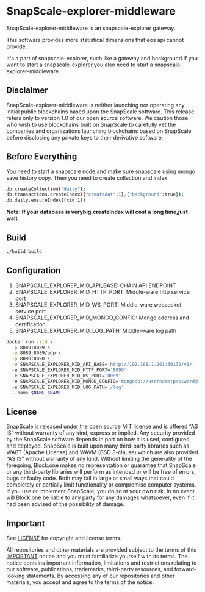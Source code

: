 # SnapScale-explorer-middleware

SnapScale-explorer-middleware is an snapscale-explorer gateway.

This software provides more statistical dimensions that eos api cannot provide.

It's a part of snapscale-explorer, such like a gateway and background.If you want to start a snapscale-explorer,you also need to start a snapscale-explorer-middleware.

## Disclaimer

SnapScale-explorer-middleware is neither launching nor operating any initial public blockchains based upon the SnapScale software. This release refers only to version 1.0 of our open source software. We caution those who wish to use blockchains built on SnapScale to carefully vet the companies and organizations launching blockchains based on SnapScale before disclosing any private keys to their derivative software.

## Before Everything

You need to start a snapscale node,and make sure snapscale using mongo save history copy.
Then you need to create collection and index.

```sh
db.createCollection("daily");
db.transactions.createIndex({"createdAt":1},{"background":true});
db.daily.ensureIndex({xid:1})
```

**Note: If your database is verybig,createIndex will cost a long time,just wait**

## Build

```sh
./build build
```

## Configuration

1. SNAPSCALE_EXPLORER_MID_API_BASE:       CHAIN API ENDPOINT
2. SNAPSCALE_EXPLORER_MID_HTTP_PORT:      Middle-ware http service port
3. SNAPSCALE_EXPLORER_MID_WS_PORT:        Middle-ware websocket service port
4. SNAPSCALE_EXPLORER_MID_MONGO_CONFIG:   Mongo address and certification
5. SNAPSCALE_EXPLORER_MID_LOG_PATH:       Middle-ware log path

```sh
docker run -itd \
  -p 8089:8089 \
  -p 8089:8089/udp \
  -p 8090:8090 \
  -e SNAPSCALE_EXPLORER_MID_API_BASE='http://192.168.1.201:30132/v1/'
  -e SNAPSCALE_EXPLORER_MID_HTTP_PORT='8090'
  -e SNAPSCALE_EXPLORER_MID_WS_PORT='8089'
  -e SNAPSCALE_EXPLORER_MID_MONGO_CONFIG='mongodb://username:password@192.168.1.1:30017/?authSource=admin'
  -e SNAPSCALE_EXPLORER_MID_LOG_PATH='/log'
  --name $NAME $NAME
```

## License

SnapScale is released under the open source [MIT](./LICENSE) license and is offered “AS IS” without warranty of any kind, express or implied. Any security provided by the SnapScale software depends in part on how it is used, configured, and deployed. SnapScale is built upon many third-party libraries such as WABT (Apache License) and WAVM (BSD 3-clause) which are also provided “AS IS” without warranty of any kind. Without limiting the generality of the foregoing, Block.one makes no representation or guarantee that SnapScale or any third-party libraries will perform as intended or will be free of errors, bugs or faulty code. Both may fail in large or small ways that could completely or partially limit functionality or compromise computer systems. If you use or implement SnapScale, you do so at your own risk. In no event will Block.one be liable to any party for any damages whatsoever, even if it had been advised of the possibility of damage.  

## Important

See [LICENSE](./LICENSE) for copyright and license terms.

All repositories and other materials are provided subject to the terms of this [IMPORTANT](./IMPORTANT.md) notice and you must familiarize yourself with its terms.  The notice contains important information, limitations and restrictions relating to our software, publications, trademarks, third-party resources, and forward-looking statements.  By accessing any of our repositories and other materials, you accept and agree to the terms of the notice.